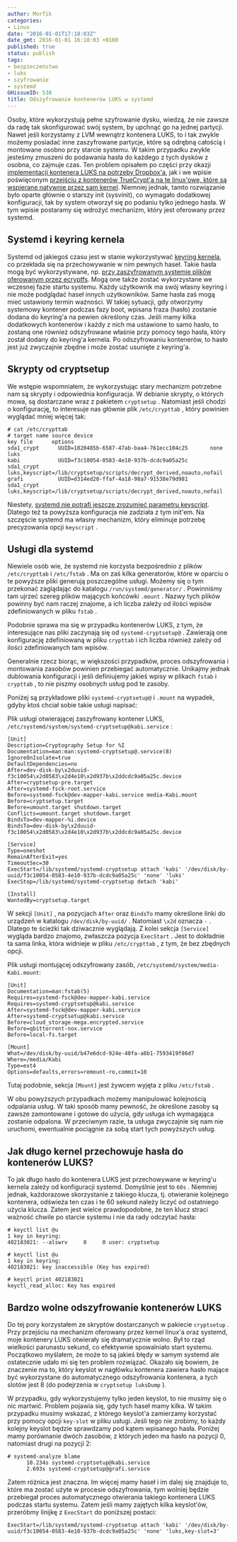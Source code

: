 ```yaml
---
author: Morfik
categories:
- Linux
date: "2016-01-01T17:18:03Z"
date_gmt: 2016-01-01 16:18:03 +0100
published: true
status: publish
tags:
- bezpieczeństwo
- luks
- szyfrowanie
- systemd
GHissueID: 538
title: Odszyfrowanie kontenerów LUKS w systemd
---
```


Osoby, które wykorzystują pełne szyfrowanie dysku, wiedzą, że nie zawsze da radę tak skonfigurować
swój system, by upchnąć go na jednej partycji. Nawet jeśli korzystamy z LVM wewnątrz kontenera LUKS,
to i tak zwykle możemy posiadać inne zaszyfrowane partycje, które są odrębną całością i montowane
osobno przy starcie systemu. W takim przypadku zwykle jesteśmy zmuszeni do podawania hasła do
każdego z tych dysków z osobna, co zajmuje czas. Ten problem opisałem po części przy okazji
[implementacji kontenera LUKS na potrzeby
Dropbox'a](/post/dropbox-i-kontener-luks/), jak i we wpisie poświęconym [przejściu
z kontenerów TrueCrypt'a na te linux'owe, które są wspierane natywnie przez sam
kernel](/post/przejscie-z-truecrypt-na-luks/). Niemniej jednak, tamto rozwiązanie
było oparte głównie o starszy init (sysvinit), co wymagało dodatkowej konfiguracji, tak by system
otworzył się po podaniu tylko jednego hasła. W tym wpisie postaramy się wdrożyć mechanizm, który
jest oferowany przez systemd.

<!--more-->
## Systemd i keyring kernela

Systemd od jakiegoś czasu jest w stanie wykorzystywać [keyring
kernela](https://www.kernel.org/doc/Documentation/security/keys.txt), co przekłada się na
przechowywanie w nim pewnych haseł. Takie hasła mogą być wykorzystywane, np. [przy zaszyfrowanym
systemie plików oferowanym przez
ecryptfs](/post/ecryptfs-jako-alternatywa-dla-encfs/). Mogą one także zostać
wykorzystane we wczesnej fazie startu systemu. Każdy użytkownik ma swój własny keyring i nie może
podglądać haseł innych użytkowników. Same hasła zaś mogą mieć ustawiony termin ważności. W takiej
sytuacji, gdy otworzymy systemowy kontener podczas fazy boot, wpisana fraza (hasło) zostanie dodana
do keyring'a na pewien określony czas. Jeśli mamy kilka dodatkowych kontenerów i każdy z nich ma
ustawione to samo hasło, to zostaną one również odszyfrowane właśnie przy pomocy tego hasła, który
został dodany do keyring'a kernela. Po odszyfrowaniu kontenerów, to hasło jest już zwyczajnie zbędne
i może zostać usunięte z keyring'a.

## Skrypty od cryptsetup

We wstępie wspomniałem, że wykorzystując stary mechanizm potrzebne nam są skrypty i odpowiednia
konfiguracja. W debianie skrypty, o których mowa, są dostarczane wraz z pakietem `cryptsetup` .
Natomiast jeśli chodzi o konfigurację, to interesuje nas głównie plik `/etc/crypttab` , który
powinien wyglądać mniej więcej tak:

    # cat /etc/crypttab
    # target name source device                                                         key file      options
    sda1_crypt      UUID=1820485b-6587-47ab-baa4-761ecc104c25       none            luks
    kabi            UUID=f3c10054-0583-4e10-937b-dcdc9a05a25c       sda1_crypt      luks,keyscript=/lib/cryptsetup/scripts/decrypt_derived,noauto,nofail
    grafi           UUID=d314ed20-ffaf-4a18-98a7-91538e79d981       sda1_crypt      luks,keyscript=/lib/cryptsetup/scripts/decrypt_derived,noauto,nofail

Niestety, [systemd nie potrafi jeszcze zrozumieć parametru
keyscript](https://bugs.debian.org/cgi-bin/bugreport.cgi?bug=618862). Dlatego też ta powyższa
konfiguracja nie zadziała z tym init'em. Na szczęście systemd ma własny mechanizm, który eliminuje
potrzebę precyzowania opcji `keyscript` .

## Usługi dla systemd

Niewiele osób wie, że systemd nie korzysta bezpośrednio z plików `/etc/crypttab` i `/etc/fstab` . Ma
on zaś kilka generatorów, które w oparciu o te powyższe pliki generują poszczególne usługi. Możemy
się o tym przekonać zaglądając do katalogu `/run/systemd/generator/` . Powinniśmy tam ujrzeć szereg
plików mających końcówki `.mount` . Nazwy tych plików powinny być nam raczej znajome, a ich liczba
zależy od ilości wpisów zdefiniowanych w pliku `fstab` .

Podobnie sprawa ma się w przypadku kontenerów LUKS, z tym, że interesujące nas pliki zaczynają się
od `systemd-cryptsetup@` . Zawierają one konfigurację zdefiniowaną w pliku `crypttab` i ich liczba
również zależy od ilości zdefiniowanych tam wpisów.

Generalnie rzecz biorąc, w większości przypadków, proces odszyfrowania i montowania zasobów powinien
przebiegać automatycznie. Unikajmy jednak dublowania konfiguracji i jeśli definiujemy jakieś wpisy w
plikach `fstab` i `crypttab` , to nie piszmy osobnych usług pod te zasoby.

Poniżej są przykładowe pliki `systemd-cryptsetup@` i `.mount` na wypadek, gdyby ktoś chciał sobie
takie usługi napisać:

Plik usługi otwierającej zaszyfrowany kontener LUKS,
`/etc/systemd/system/systemd-cryptsetup@kabi.service` :

    [Unit]
    Description=Cryptography Setup for %I
    Documentation=man:man:systemd-cryptsetup@.service(8)
    IgnoreOnIsolate=true
    DefaultDependencies=no
    After=dev-disk-by\x2duuid-f3c10054\x2d0583\x2d4e10\x2d937b\x2ddcdc9a05a25c.device
    After=cryptsetup-pre.target
    After=systemd-fsck-root.service
    Before=systemd-fsck@dev-mapper-kabi.service media-Kabi.mount
    Before=cryptsetup.target
    Before=umount.target shutdown.target
    Conflicts=umount.target shutdown.target
    BindsTo=dev-mapper-%i.device
    BindsTo=dev-disk-by\x2duuid-f3c10054\x2d0583\x2d4e10\x2d937b\x2ddcdc9a05a25c.device

    [Service]
    Type=oneshot
    RemainAfterExit=yes
    TimeoutSec=30
    ExecStart=/lib/systemd/systemd-cryptsetup attach 'kabi' '/dev/disk/by-uuid/f3c10054-0583-4e10-937b-dcdc9a05a25c' 'none' 'luks'
    ExecStop=/lib/systemd/systemd-cryptsetup detach 'kabi'

    [Install]
    WantedBy=cryptsetup.target

W sekcji `[Unit]` , na pozycjach `After` oraz `BindsTo` mamy określone linki do urządzeń w katalogu
`/dev/disk/by-uuid/` . Natomiast `\x2d` oznacza `-` . Dlatego te ścieżki tak dziwacznie wyglądają. Z
kolei sekcja `[Service]` wygląda bardzo znajomo, zwłaszcza pozycja `ExecStart` . Jest to dokładnie
ta sama linka, która widnieje w pliku `/etc/crypttab` , z tym, że bez zbędnych opcji.

Plik usługi montującej odszyfrowany zasób, `/etc/systemd/system/media-Kabi.mount`:

    [Unit]
    Documentation=man:fstab(5)
    Requires=systemd-fsck@dev-mapper-kabi.service
    Requires=systemd-cryptsetup@kabi.service
    After=systemd-fsck@dev-mapper-kabi.service
    After=systemd-cryptsetup@kabi.service
    Before=cloud_storage-mega.encrypted.service
    Before=qbittorrent-nox.service
    Before=local-fs.target

    [Mount]
    What=/dev/disk/by-uuid/b47e6dcd-924e-40fa-a8b1-7593419f86d7
    Where=/media/Kabi
    Type=ext4
    Options=defaults,errors=remount-ro,commit=10

Tutaj podobnie, sekcja `[Mount]` jest żywcem wyjęta z pliku `/etc/fstab` .

W obu powyższych przypadkach możemy manipulować kolejnością odpalania usług. W taki sposób mamy
pewność, że określone zasoby są zawsze zamontowane i gotowe do użycia, gdy usługa ich wymagająca
zostanie odpalona. W przeciwnym razie, ta usługa zwyczajnie się nam nie uruchomi, ewentualnie
pociągnie za sobą start tych powyższych usług.

## Jak długo kernel przechowuje hasła do kontenerów LUKS?

To jak długo hasło do kontenera LUKS jest przechowywane w keyring'u kernela zależy od konfiguracji
systemd. Domyślnie jest to `60s` . Niemniej jednak, każdorazowe skorzystanie z takiego klucza, tj.
otwieranie kolejnego kontenera, odświeża ten czas i te 60 sekund należy liczyć od ostatniego użycia
klucza. Zatem jest wielce prawdopodobne, że ten klucz straci ważność chwile po starcie systemu i nie
da rady odczytać hasła:

    # keyctl list @u
    1 key in keyring:
    402183021: --alswrv     0     0 user: cryptsetup

    # keyctl list @u
    1 key in keyring:
    402183021: key inaccessible (Key has expired)

    # keyctl print 402183021
    keyctl_read_alloc: Key has expired

## Bardzo wolne odszyfrowanie kontenerów LUKS

Do tej pory korzystałem ze skryptów dostarczanych w pakiecie `cryptsetup` . Przy przejściu na
mechanizm oferowany przez kernel linux'a oraz systemd, moje kontenery LUKS otwierały się
dramatycznie wolno. Był to rząd wielkości parunastu sekund, co efektywnie spowalniało start systemu.
Początkowo myślałem, że może to są jakieś błędy w samym systemd ale ostatecznie udało mi się ten
problem rozwiązać. Okazało się bowiem, że znaczenie ma to, który keyslot w nagłówku kontenera
zawiera hasło mające być wykorzystane do automatycznego odszyfrowania kontenera, a tych slotów jest
8 (do podejrzenia w `cryptsetup luksDump` ).

W przypadku, gdy wykorzystujemy tylko jeden keyslot, to nie musimy się o nic martwić. Problem
pojawia się, gdy tych haseł mamy kilka. W takim przypadku musimy wskazać, z którego keyslot'a
zamierzamy korzystać przy pomocy opcji `key-slot` w pliku usługi. Jeśli tego nie zrobimy, to każdy
kolejny keyslot będzie sprawdzamy pod kątem wpisanego hasła. Poniżej mamy porównanie dwóch zasobów,
z których jeden ma hasło na pozycji 0, natomiast drugi na pozycji 2:

    # systemd-analyze blame
          10.234s systemd-cryptsetup@kabi.service
          2.693s systemd-cryptsetup@grafi.service

Zatem różnica jest znaczna. Im więcej mamy haseł i im dalej się znajduje to, które ma zostać użyte w
procesie odszyfrowania, tym wolniej będzie przebiegał proces automatycznego otwierania takiego
kontenera LUKS podczas startu systemu. Zatem jeśli mamy zajętych kilka keyslot'ów, przeróbmy linijkę
z `ExecStart` do poniższej
    postaci:

    ExecStart=/lib/systemd/systemd-cryptsetup attach 'kabi' '/dev/disk/by-uuid/f3c10054-0583-4e10-937b-dcdc9a05a25c' 'none' 'luks,key-slot=3'
